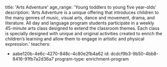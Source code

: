 title: 'Arts Adventure'
age_range: 'Young toddlers to young five year-olds'
description: 'Arts Adventure is a unique offering that introduces children to the many genres of music, visual arts, dance and movement, drama, and literature. All day and language program students participate in a weekly 45-minute arts class designed to extend the classroom themes. Each class is specially designed with unique and original activities created to enrich the children’s learning and allow them to engage in artistic and physical expression.'
teachers:
  - aabe120b-4e6c-4270-848c-4c80e2fb4a62
id: dcdcf9b3-9b50-4bb8-8416-91fb7a2d36a7
program-type: enrichment-program
